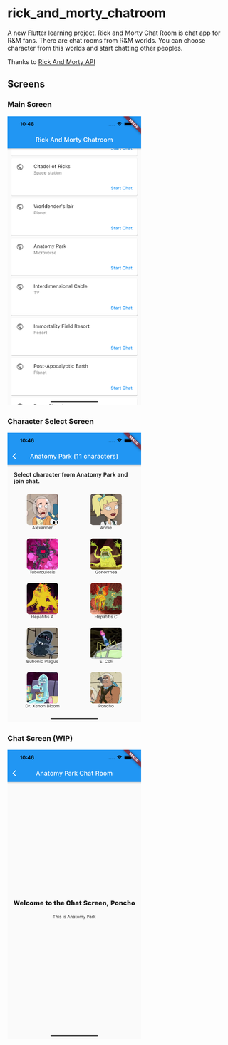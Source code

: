 # rick_and_morty_chatroom

A new Flutter learning project.
Rick and Morty Chat Room is chat app for R&M fans. There are chat rooms from R&M worlds. You can choose character from this worlds and start chatting other peoples.

Thanks to [Rick And Morty API](https://rickandmortyapi.com/)

## Screens

### Main Screen
<img src="./screenshots/main_screen.png" alt="Main Screen" width="300"/>

### Character Select Screen
<img src="./screenshots/character_select_screen.png" alt="Character Select Screen" width="300"/>

### Chat Screen (WIP)
<img src="./screenshots/chat_screen.png" alt="Chat Screen" width="300"/>